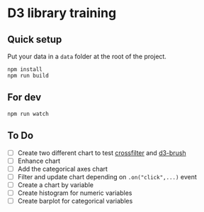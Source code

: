 # D3 library training

## Quick setup

Put your data in a `data` folder at the root of the project.

```
npm install
npm run build
```

## For dev

```
npm run watch
```
## To Do

- [ ] Create two different chart to test [crossfilter](https://github.com/square/crossfilter/wiki/API-Reference) and [d3-brush](https://github.com/d3/d3-brush)
- [ ] Enhance chart
- [ ] Add the categorical axes chart
- [ ] Filter and update chart depending on `.on("click",...)` event
- [ ] Create a chart by variable
- [ ] Create histogram for numeric variables
- [ ] Create barplot for categorical variables